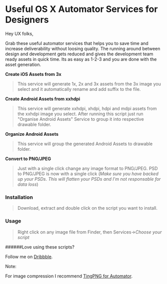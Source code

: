 # Useful OS X Automator Services for Designers

Hey UX folks, 

Grab these useful automator services that helps you to save time and increase deliverability without loosing quality.
The running around between design and development gets reduced and gives the development team ready assets in quick time.
Its as easy as 1-2-3 and you are done with the asset generation.


**Create iOS Assets from 3x**

>This service will generate 1x, 2x and 3x assets from the 3x image you select and it automatically rename and add suffix to the file.

**Create Android Assets from xxhdpi**

>This service will generate xxhdpi, xhdpi, hdpi and mdpi assets from the xxhdpi image you select. After running this script just run "Organise Android Assets" Service to group it into respective drawable folder.

**Organize Android Assets**

>This service will group the generated Android Assets to drawable folder.

**Convert to PNG/JPEG**

>Just with a single click change any image format to PNG/JPEG. 
>PSD to PNG/JPEG is now with a single click (_Make sure you have backed up your PSDs_. _This will flatten your PSDs and I'm not responsable for data loss_)

### Installation

>Download, extract and double click on the script you want to install.

### Usage

>Right click on any image file from Finder, then Services->_Choose your script_



######Love using these scripts?

Follow me on [Dribbble](https://dribbble.com/alensunny).

Note:

For image compression I recommend [TingPNG for Automator](https://github.com/utom/tinypng-for-automator).
